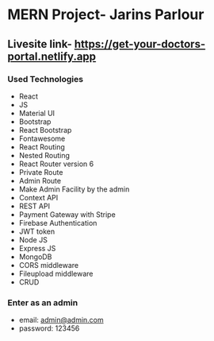 # MERN Project- Jarins Parlour
## Livesite link- https://get-your-doctors-portal.netlify.app

### Used Technologies
- React
- JS
- Material UI
- Bootstrap
- React Bootstrap
- Fontawesome
- React Routing
- Nested Routing
- React Router version 6
- Private Route
- Admin Route
- Make Admin Facility by the admin
- Context API
- REST API
- Payment Gateway with Stripe
- Firebase Authentication
- JWT token
- Node JS
- Express JS
- MongoDB
- CORS middleware
- Fileupload middleware
- CRUD

### Enter as an admin
- email: admin@admin.com
- password: 123456
